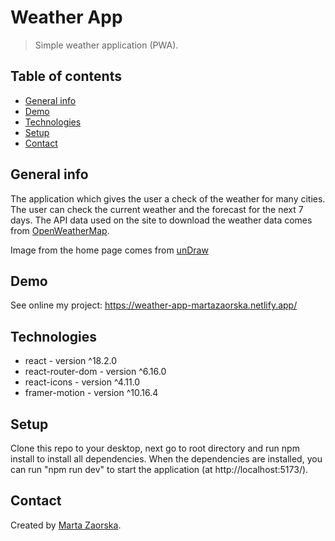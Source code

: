 # Weather App

> Simple weather application (PWA).
## Table of contents

- [General info](#general-info)
- [Demo](#demo)
- [Technologies](#technologies)
- [Setup](#setup)
- [Contact](#contact)

## General info
The application which gives the user a check of the weather for many cities. The user can check the current weather and the forecast for the next 7 days.
The API data used on the site to download the weather data comes from [OpenWeatherMap](https://openweathermap.org/).

Image from the home page comes from [unDraw](https://undraw.co/)
## Demo

See online my project: https://weather-app-martazaorska.netlify.app/

## Technologies

- react - version ^18.2.0
- react-router-dom - version ^6.16.0
- react-icons - version ^4.11.0
- framer-motion - version ^10.16.4

## Setup

Clone this repo to your desktop, next go to root directory and run npm install to install all dependencies. When the dependencies are installed, you can run "npm run dev" to start the application (at http://localhost:5173/).

## Contact

Created by [Marta Zaorska](https://martazaorska.github.io/portfolio/).
